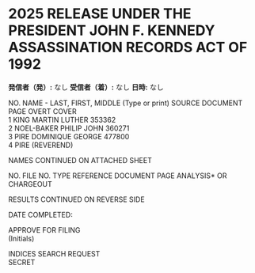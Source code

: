 # 2025 RELEASE UNDER THE PRESIDENT JOHN F. KENNEDY ASSASSINATION RECORDS ACT OF 1992

**発信者（発）:** なし
**受信者（着）:** なし
**日時:** なし

NO.  NAME - LAST, FIRST, MIDDLE (Type or print)  SOURCE DOCUMENT  PAGE  OVERT  COVER  
1    KING  MARTIN  LUTHER                               353362  
2    NOEL-BAKER  PHILIP  JOHN                          360271  
3    PIRE  DOMINIQUE  GEORGE                          477800  
4    PIRE  (REVEREND)  

NAMES CONTINUED ON ATTACHED SHEET  

NO.  FILE NO.  TYPE  REFERENCE DOCUMENT  PAGE  ANALYSIS* OR CHARGEOUT  

RESULTS CONTINUED ON REVERSE SIDE  

DATE COMPLETED:  

APPROVE FOR FILING  
(Initials)  

INDICES SEARCH REQUEST  
SECRET  